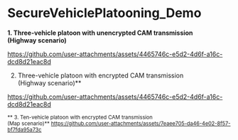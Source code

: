 # SecureVehiclePlatooning_Demo
<b> 1. Three-vehicle platoon with unencrypted CAM transmission <br> (Highway scenario) </b>

https://github.com/user-attachments/assets/4465746c-e5d2-4d6f-a16c-dcd8d21eac8d

 2. Three-vehicle platoon with encrypted CAM transmission <br> (Highway scenario)**

https://github.com/user-attachments/assets/4465746c-e5d2-4d6f-a16c-dcd8d21eac8d

<sub>** 3. Ten-vehicle platoon with encrypted CAM transmission <br> (Map scenario)**
https://github.com/user-attachments/assets/7eaee705-da46-4e02-8f57-bf7fda95a73c

